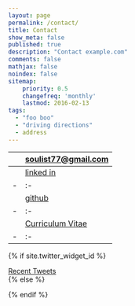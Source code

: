 ```yaml
---
layout: page
permalink: /contact/
title: Contact
show_meta: false
published: true
description: "Contact example.com"
comments: false
mathjax: false
noindex: false
sitemap:
    priority: 0.5
    changefreq: 'monthly'
    lastmod: 2016-02-13
tags:
  - "foo boo"
  - "driving directions"
  - address
---
```


| <i class="fa fa-envelope"></i> | soulist77@gmail.com   | 
| - | :- |
| <i class="fa fa-linkedin">  | [linked in](https://www.linkedin.com/in/seungsu-lee-a69827169/) | 
| - | :- |
| <i class="fa fa-github">  | [github](https://github.com/sslee0000/) | 
| - | :- |
| <i class="fa fa-file">  | [Curriculum Vitae](https://drive.google.com/file/d/1WlpQm0JOzT8dzogHYxfHiwOdrtj9v9Kb/view?usp=sharing) 
| - | :- |

<script>!function(d,s,id){var js,fjs=d.getElementsByTagName(s)[0],p=/^http:/.test(d.location)?'http':'https';if(!d.getElementById(id)){js=d.createElement(s);js.id=id;js.src=p+'://platform.twitter.com/widgets.js';fjs.parentNode.insertBefore(js,fjs);}}(document, 'script', 'twitter-wjs');</script>

{% if site.twitter_widget_id %}
<div class="text-tweets">
<div class="tweets">
<a class="twitter-timeline"
  data-dnt="true"
  width="600"
  height="250"
  href="https://twitter.com/{{ site.owner.twitter }}"
  data-widget-id="{{ site.twitter_widget_id }}"
  data-tweet-limit="2"
  data-chrome="noheader nofooter noborders noscrollbar transparent">
  Recent Tweets</a>
 </div>
<script>
    !function(d,s,id){var js,fjs=d.getElementsByTagName(s)[0],p=/^http:/.test(d.location)?'http':'https';if(!d.getElementById(id)){js=d.createElement(s);js.id=id;js.src=p+"://platform.twitter.com/widgets.js";fjs.parentNode.insertBefore(js,fjs);}}(document,"script","twitter-wjs");
</script>
</div>
{% else %}

{% endif %}
